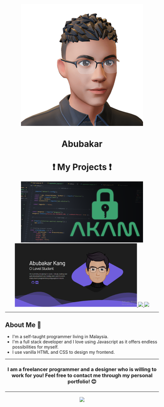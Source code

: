 <p align="center">
    <img src="./assets/logo.png">
    <h1 align="center">Abubakar</h1>
</p>

<h1 align="center">❗ My Projects ❗</h1>
<p align="center">
    <a href="https://github.com/AbubakarKang/akam">
        <img width="400" src="./assets/repositories/akam.png">
    </a>
    <a href="https://github.com/AbubakarKang/AbubakarKang.github.io">
        <img width="400" src="./assets/repositories/portfolio.png">
    </a>
    <a href="https://github.com/AbubakarKang/akam">
        <img src="https://github-readme-stats.vercel.app/api/pin/?username=abubakarkang&repo=akam&theme=dark">
    </a>
    <a href="https://github.com/AbubakarKang/AbubakarKang.github.io">
        <img src="https://github-readme-stats.vercel.app/api/pin/?username=abubakarkang&repo=AbubakarKang.github.io&theme=dark">
    </a>
</p>
<hr>

## About Me 🧑

-   I'm a self-taught programmer living in Malaysia.
-   I'm a full stack developer and I love using Javascript as it offers endless possibilities for myself.
-   I use vanilla HTML and CSS to design my frontend.

<hr>

<h3 align="center">I am a freelancer programmer and a designer who is willing to work for you! Feel free to contact me through my personal portfolio! 😊<h3>
<hr>

<p align="center">
    <a href="https://github.com/AbubakarKang">
        <img src="https://github-readme-stats.vercel.app/api?username=AbubakarKang&show_icons=true&theme=dark&include_all_commits=true&count_private=true&custom_title=My%20GitHub%20Stats!&border_radius=10">
    </a>
</p
